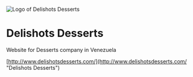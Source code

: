 ![Logo of Delishots Desserts](http://www.delishotsdesserts.com/img/logo.png)

# Delishots Desserts
Website for Desserts company in Venezuela

[http://www.delishotsdesserts.com/](http://www.delishotsdesserts.com/ "Delishots Desserts")